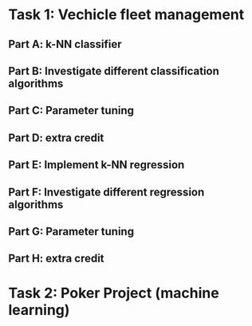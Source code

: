 # Task 1: Vechicle fleet management

## Part A: k-NN classifier

## Part B: Investigate different classification algorithms

## Part C: Parameter tuning

## Part D: extra credit

## Part E: Implement k-NN regression

## Part F: Investigate different regression algorithms

## Part G: Parameter tuning

## Part H: extra credit

# Task 2: Poker Project (machine learning)
